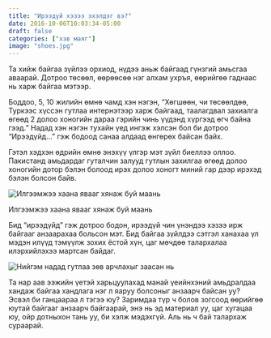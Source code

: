 ```yaml
---
title: "Ирээдүй хэзээ эхэлдэг вэ?"
date: 2016-10-06T10:03:34-05:00
draft: false
categories: ["хэв маяг"]
image: "shoes.jpg"
---
```

Та хийж байгаа зүйлээ орхиод, нүдээ аньж байгаад гүнзгий амьсгаа аваарай. Дотроо төсөөл, өөрөөсөө нэг алхам ухръя, өөрийгөө гаднаас нь харж байгаа мэтээр.

Боддоо, 5, 10 жилийн өмнө чамд хэн нэгэн, “Хөгшөөн, чи төсөөлдөө, Туркээс хүссэн гутлаа интернэтээр харж байгаад, таалагдвал захиалга өгөөд 2 долоо хоногийн дараа гэрийн чинь үүдэнд хүргээд өгч байна гээд.” Надад хэн нэгэн тухайн үед ингэж хэлсэн бол би дотроо “Ирээдүйд…” гэж бодоод санаа алдаад өнгөрөх байсан байх.

Гэтэл хэдхэн өдрийн өмнө энэхүү үлгэр мэт зүйл биеллээ оллоо. Пакистанд амьдардаг гуталчин залууд гутлын захилгаа өгөөд долоо хоногийн дотор бэлэн болоод ирэх долоо хоногт миний гар дээр ирэхэд бэлэн болсон байв.

![Илгээмжээ хаана явааг хянаж буй маань](/blog/when-does-future-start/transit.png)

Илгээмжээ хаана явааг хянаж буй маань

Бид “ирээдүйд” гэж дотроо бодон, ирээдүй чин үнэндээ хэзээ ирж байгааг анзаарахаа больсон мэт. Бид байгаа зүйлдээ сэтгэл ханахаа үл мэдэн илүүд тэмүүлж зохих ёстой хүн, цаг мөчдөө талархалаа илэрхийлэхээ мартсан байдаг.

![Нийгэм надад гутлаа зөв арчлахыг заасан нь](/blog/when-does-future-start/shoes.jpg)

Та нар аав ээжийн үетэй харьцуулахад манай үеийнхэний амьдралдаа хандаж байгаа хандлага нэг л яаруу болсоныг анзаарч байсан уу? Эсвэл би ганцаараа л тэгээ юу? Заримдаа түр ч болов зогсоод өөрийгөө юутай байгааг анзаарч байгаарай, энэ нь эд материал уу, цаг хугацаа юу, ойр дотныхон тань уу, би хэлж мэдэхгүй. Аль нь ч бай талархаж сураарай.
